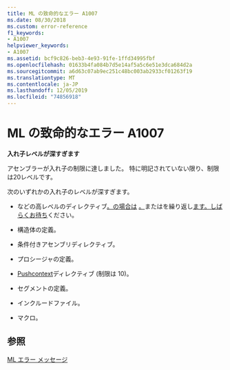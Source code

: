 ```yaml
---
title: ML の致命的なエラー A1007
ms.date: 08/30/2018
ms.custom: error-reference
f1_keywords:
- A1007
helpviewer_keywords:
- A1007
ms.assetid: bcf9c826-beb3-4e93-91fe-1ffd34995fbf
ms.openlocfilehash: 01633b4fa084b7d5e14af5a5c6e51e3dca684d2a
ms.sourcegitcommit: a6d63c07ab9ec251c48bc003ab2933cf01263f19
ms.translationtype: MT
ms.contentlocale: ja-JP
ms.lasthandoff: 12/05/2019
ms.locfileid: "74856918"
---
```

# <a name="ml-fatal-error-a1007"></a>ML の致命的なエラー A1007

**入れ子レベルが深すぎます**

アセンブラーが入れ子の制限に達しました。 特に明記されていない限り、制限は20レベルです。

次のいずれかの入れ子のレベルが深すぎます。

- などの高レベルのディレクティブ[。の場合は](../../assembler/masm/dot-if.md) [。](../../assembler/masm/dot-repeat.md)またはを繰り返し[ます。しばらくお待ち](../../assembler/masm/dot-while.md)ください。

- 構造体の定義。

- 条件付きアセンブリディレクティブ。

- プロシージャの定義。

- [Pushcontext](../../assembler/masm/pushcontext.md)ディレクティブ (制限は 10)。

- セグメントの定義。

- インクルードファイル。

- マクロ。

## <a name="see-also"></a>参照

[ML エラー メッセージ](../../assembler/masm/ml-error-messages.md)<br/>